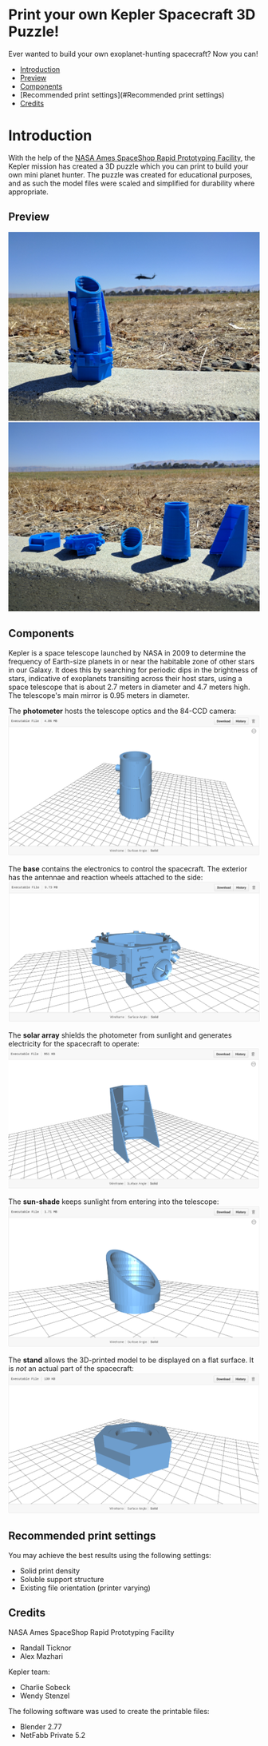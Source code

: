 # Print your own Kepler Spacecraft 3D Puzzle!

Ever wanted to build your own exoplanet-hunting spacecraft? Now you can!

* [Introduction](#Introduction)
* [Preview](#Preview)
* [Components](#Components)
* [Recommended print settings](#Recommended print settings)
* [Credits](#Credits)

# Introduction

With the help of the [NASA Ames SpaceShop Rapid Prototyping Facility](https://www.nasa.gov/centers/ames/spaceshop/home), the Kepler mission has created a 3D puzzle which you can print to build your own mini planet hunter.  The puzzle was created for educational purposes, and as such the model files were scaled and simplified for durability where appropriate. 

## Preview

[![Preview](preview/kepler-lego-model-preview1.jpg)](preview/kepler-lego-model-preview1.jpg)
[![Preview](preview/kepler-lego-model-preview2.jpg)](preview/kepler-lego-model-preview2.jpg)

## Components

Kepler is a space telescope launched by NASA in 2009 to determine the frequency of Earth-size planets in or near the habitable zone of other stars in our Galaxy.  It does this by searching for periodic dips in the brightness of stars, indicative of exoplanets transiting across their host stars, using a space telescope that is about 2.7 meters in diameter and 4.7 meters high. The telescope's main mirror is 0.95 meters in diameter.

The **photometer** hosts the telescope optics and the 84-CCD camera:
[![Preview](preview/preview-photometer.png)](model-files/photometer.stl)

The **base** contains the electronics to control the spacecraft. The exterior has the antennae and reaction wheels attached to the side:
[![Preview](preview/preview-base.png)](model-files/base.stl)

The **solar array** shields the photometer from sunlight and generates electricity for the spacecraft to operate:
[![Preview](preview/preview-solar-array.png)](model-files/solar-array.stl)

The **sun-shade** keeps sunlight from entering into the telescope:
[![Preview](preview/preview-sun-shade.png)](model-files/sun-shade.stl)

The **stand** allows the 3D-printed model to be displayed on a flat surface.  It is *not* an actual part of the spacecraft:
[![Preview](preview/preview-stand.png)](model-files/stand.stl)


## Recommended print settings

You may achieve the best results using the following settings:
* Solid print density
* Soluble support structure
* Existing file orientation (printer varying)


## Credits

NASA Ames SpaceShop Rapid Prototyping Facility
* Randall Ticknor
* Alex Mazhari

Kepler team:
* Charlie Sobeck
* Wendy Stenzel

The following software was used to create the printable files:
* Blender 2.77
* NetFabb Private 5.2
